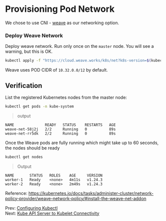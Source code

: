 # Provisioning Pod Network

We chose to use CNI - [weave](https://www.weave.works/docs/net/latest/kubernetes/kube-addon/) as our networking option.


### Deploy Weave Network

Deploy weave network. Run only once on the `master` node. You will see a warning, but this is OK.

[//]: # (host:master-1)


```bash
kubectl apply -f "https://cloud.weave.works/k8s/net?k8s-version=$(kubectl version | base64 | tr -d '\n')"
```

Weave uses POD CIDR of `10.32.0.0/12` by default.

## Verification

[//]: # (sleep:45)

List the registered Kubernetes nodes from the master node:

```bash
kubectl get pods -n kube-system
```

> output

```
NAME              READY   STATUS    RESTARTS   AGE
weave-net-58j2j   2/2     Running   0          89s
weave-net-rr5dk   2/2     Running   0          89s
```

Once the Weave pods are fully running which might take up to 60 seconds, the nodes should be ready

```bash
kubectl get nodes
```

> Output

```
NAME       STATUS   ROLES    AGE     VERSION
worker-1   Ready    <none>   4m11s   v1.24.3
worker-2   Ready    <none>   2m49s   v1.24.3
```

Reference: https://kubernetes.io/docs/tasks/administer-cluster/network-policy-provider/weave-network-policy/#install-the-weave-net-addon

Prev: [Configuring Kubectl](12-configuring-kubectl.md)</br>
Next: [Kube API Server to Kubelet Connectivity](14-kube-apiserver-to-kubelet.md)

